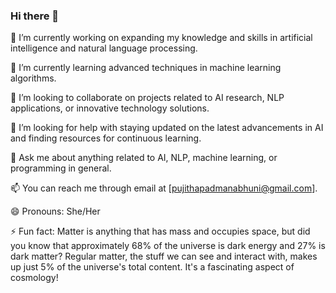 ### Hi there 👋

🔭 I’m currently working on expanding my knowledge and skills in artificial intelligence and natural language processing.

🌱 I’m currently learning advanced techniques in machine learning algorithms.

👯 I’m looking to collaborate on projects related to AI research, NLP applications, or innovative technology solutions.

🤔 I’m looking for help with staying updated on the latest advancements in AI and finding resources for continuous learning.

💬 Ask me about anything related to AI, NLP, machine learning, or programming in general.

📫 You can reach me through email at [pujithapadmanabhuni@gmail.com].

😄 Pronouns: She/Her

⚡ Fun fact: Matter is anything that has mass and occupies space, but did you know that approximately 68% of the universe is dark energy and 27% is dark matter? Regular matter, the stuff we can see and interact with, makes up just 5% of the universe's total content. It's a fascinating aspect of cosmology!


